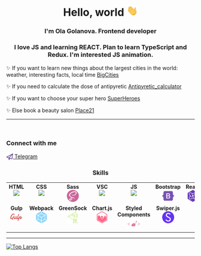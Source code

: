 <h1 align="center">Hello, world  <img src="https://github.com/ABSphreak/ABSphreak/blob/master/gifs/Hi.gif" width="30px"></h1>
<!-- <div align="center"> <img src="https://media.tenor.com/IdyfGO5EewIAAAAC/hi-hello.gif" width="200"/></div> -->
<h3 align="center">I'm Ola Golanova. Frontend developer</h3>
<h3 align="center">I love JS and learning REACT. 
Plan to learn TypeScript and Redux. I'm  interested JS animation.</h3>

✨ If you want to learn new things about the largest cities in the world: weather, interesting facts, local time [BigCities](https://olagolanova.github.io/BigCities/) 
<br>

✨ If you need to calculate the dose of antipyretic [Antipyretic_calculator](https://olagolanova.github.io/Antipyretic_calculator/) 
<br>

✨ If you want to choose your super hero  [SuperHeroes](https://olagolanova.github.io/SuperHeroes/)
<br>

✨ Else book a beauty salon  [Place21 ](https://olagolanova.github.io/Place21/) 
<br>

<hr>

<br>
<h3 align="left">Connect with me</h3>
<p align="left">   <a href="https://t.me/musicola" target="blank"><img align="center" src="https://github.com/OlaGolanova/OlaGolanova/blob/main/icons8-new-message-delivery-25.png?raw=true" alt="OlaGolanova" height="18" width="18" /> Telegram</a> 

 <br>
<h3 align="center">Skills</h3> 

  <table width="320px">
    <tbody>
        <tr valign="top">
            <td width="80px" align="center">
            <span><strong>HTML</strong></span><br>
            <img height="32px" src="https://cdn.jsdelivr.net/gh/devicons/devicon/icons/html5/html5-original.svg">
            </td>
            <td width="80px" align="center">
            <span><strong>CSS</strong></span><br>
            <img height="32" src="https://cdn.jsdelivr.net/gh/devicons/devicon/icons/css3/css3-original.svg">
            </td>
            <td width="80px" align="center">
            <span><strong>Sass</strong></span><br>
            <img height="32px" src="https://github.com/OlaGolanova/OlaGolanova/blob/main/sass-color.svg" alt="react">
            </td>
            <td width="80px" align="center">
            <span><strong>VSC</strong></span><br>
            <img height="32" src="https://cdn.jsdelivr.net/gh/devicons/devicon/icons/visualstudio/visualstudio-plain.svg">
            </td>
            <td width="80px" align="center">
            <span><strong>JS</strong></span><br>
            <img height="32" src="https://cdn.jsdelivr.net/gh/devicons/devicon/icons/javascript/javascript-plain.svg">
            </td>
            <td width="80px" align="center">
            <span><strong>Bootstrap</strong></span><br>
            <img height="32px" src="https://github.com/OlaGolanova/OlaGolanova/blob/main/bootstrap-color.svg" alt="bootstrap">
            </td>  
            <td width="80px" align="center">
            <span><strong>React</strong></span><br>
            <img height="32px" src="https://github.com/OlaGolanova/OlaGolanova/blob/main/preact-color.svg" alt="react">
            </td>   
            <td width="80px" align="center">
            <span><strong>npm</strong></span><br>
            <img height="32px" src="https://cdn.jsdelivr.net/gh/devicons/devicon/icons/npm/npm-original-wordmark.svg">
            </td>
            <td width="80px" align="center">
            <span><strong>GitHub</strong></span><br>
            <img height="32px" src="https://raw.githubusercontent.com/asilisa/asilisa/main/icons8-github.svg">
            </td>
            <td width="80px" align="center">
            <span><strong>Git</strong></span><br>
            <img height="32px" src="https://cdn.jsdelivr.net/gh/devicons/devicon/icons/git/git-original.svg">
            </td>
            <!-- <td width="80px" align="center">
            <span><strong>Node.js</strong></span><br>
            <img height="32px" src="https://github.com/OlaGolanova/OlaGolanova/blob/main/nodedotjs-color.svg" alt="react">
            </td> -->
        </tr>
         <tr valign="top">
              <td width="80px" align="center">
            <span><strong>Gulp</strong></span><br>
            <img height="32px" src="https://github.com/OlaGolanova/OlaGolanova/blob/main/gulp-color.svg" alt="gulp">
            </td>
              <td width="80px" align="center">
            <span><strong>Webpack</strong></span><br>
            <img height="32px" src="https://github.com/OlaGolanova/OlaGolanova/blob/main/webpack-color.svg" alt="Webpack">
            </td>
             <td width="80px" align="center">
            <span><strong>GreenSock</strong></span><br>
            <img height="32px" src="https://github.com/OlaGolanova/OlaGolanova/blob/main/greensock-color.svg" alt="GreenSock">
            </td>
              <td width="80px" align="center">
            <span><strong>Chart.js</strong></span><br>
            <img height="32px" src="https://github.com/OlaGolanova/OlaGolanova/blob/main/chartdotjs-color.svg" alt="chartjs">
            </td>
              <td width="80px" align="center">
            <span><strong>Styled<br>Components</strong></span><br>
            <img height="32px" src="https://github.com/OlaGolanova/OlaGolanova/blob/main/styledcomponents-color.svg" alt="StyledComponent">
            </td>
              <td width="80px" align="center">
            <span><strong>Swiper.js</strong></span><br>
            <img height="32px" src="https://github.com/OlaGolanova/OlaGolanova/blob/main/swiper-color.svg" alt="swiper">
            </td>
         </tr>
    </tbody>
</table>

 <hr>
 
[![Top Langs](https://github-readme-stats.vercel.app/api/top-langs/?username=OlaGolanova&layout=compact)](https://github.com/anuraghazra/github-readme-stats) 

